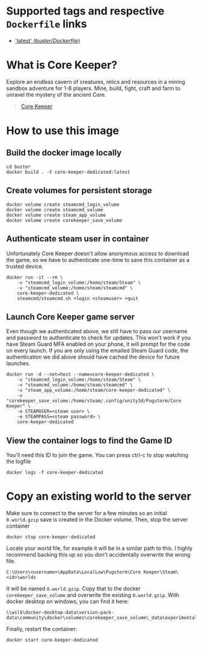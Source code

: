 # Supported tags and respective `Dockerfile` links
-   ['latest' (*buster/Dockerfile*)](https://github.com/xalimar/core-keeper-dedicated/blob/master/buster/Dockerfile)

# What is Core Keeper?
Explore an endless cavern of creatures, relics and resources in a mining sandbox adventure for 1-8 players. Mine, build, fight, craft and farm to unravel the mystery of the ancient Core.

> [Core Keeper](https://store.steampowered.com/app/1621690/Core_Keeper/)

# How to use this image

## Build the docker image locally
```console
cd buster
docker build . -t core-keeper-dedicated:latest
```

## Create volumes for persistent storage
```console
docker volume create steamcmd_login_volume
docker volume create steamcmd_volume
docker volume create steam_app_volume
docker volume create corekeeper_save_volume
```

## Authenticate steam user in container
Unfortunately Core Keeper doesn't allow anonymous access to download the game, so we have to authenticate one-time to save this container as a trusted device.

```console
docker run -it --rm \
    -v "steamcmd_login_volume:/home/steam/Steam" \
    -v "steamcmd_volume:/home/steam/steamcmd" \
    core-keeper-dedicated \
    steamcmd/steamcmd.sh +login <steamuser> +quit
```

## Launch Core Keeper game server
Even though we authenticated above, we still have to pass our username and password to authenticate to check for updates. This won't work if you have Steam Guard MFA enabled on your phone, it will prompt for the code on every launch. If you are only using the emailed Steam Guard code, the authentication we did above should have cached the device for future launches.

```console
docker run -d --net=host --name=core-keeper-dedicated \
    -v "steamcmd_login_volume:/home/steam/Steam" \
    -v "steamcmd_volume:/home/steam/steamcmd" \
    -v "steam_app_volume:/home/steam/core-keeper-dedicated" \
    -v "corekeeper_save_volume:/home/steam/.config/unity3d/Pugstorm/Core Keeper" \
    -e STEAMUSER=<steam user> \
    -e STEAMPASS=<steam password> \
    core-keeper-dedicated
```

## View the container logs to find the Game ID
You'll need this ID to join the game. You can press ctrl-c to stop watching the logfile

```console
docker logs -f core-keeper-dedicated
```

# Copy an existing world to the server
Make sure to connect to the server for a few minutes so an initial `0.world.gzip` save is created in the Docker volume. Then, stop the server container
```console
docker stop core-keeper-dedicated
```
Locate your world file, for example it will be in a similar path to this. I highly recommend backing this up so you don't accidentally overwrite the wrong file.
```
C:\Users\<username>\AppData\LocalLow\Pugstorm\Core Keeper\Steam\<id>\worlds
```

It will be named `0.world.gzip`. Copy that to the docker `corekeeper_save_volume` and overwrite the existing `0.world.gzip`. With docker desktop on windows, you can find it here:
```
\\wsl$\docker-desktop-data\version-pack-data\community\docker\volumes\corekeeper_save_volume\_data\experimental\DedicatedServer\worlds
```

Finally, restart the container:
```console
docker start core-keeper-dedicated
```
